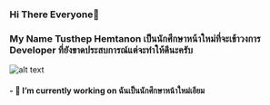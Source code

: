 ### Hi There Everyone👋

<h3>My Name Tusthep Hemtanon เป็นนักศึกษาหน้าใหม่ที่จะเข้าวงการ Developer ที่ยังขาดประสบการณ์แต่จะทำให้ดีนะครับ</h3>


![alt text](https://scontent.fbkk10-1.fna.fbcdn.net/v/t1.6435-1/p240x240/80277895_2512573618993106_2259252827484323840_n.jpg?_nc_cat=102&ccb=1-5&_nc_sid=7206a8&_nc_eui2=AeEnie3l5K5cAyAm9hfSlPlCwnHhW8e5xubCceFbx7nG5tKOSEuyO9n9LS0fw4i9TAR3trjs_JyFzweziaRWt9xO&_nc_ohc=lFpFp_IxNbsAX9GJoD1&_nc_ht=scontent.fbkk10-1.fna&oh=f314eb2bd9f9239cb443c6d8fd7836dd&oe=61BA1B2E "Logo Title Text 1")

<h4>- 🔭 I’m currently working on ฉันเป็นนักศึกษาหน้าใหม่เอียม</h4>

<!--
**Pup077/Pup077** is a ✨ _special_ ✨ repository because its `README.md` (this file) appears on your GitHub profile.

Here are some ideas to get you started:

- 🔭 I’m currently working on ...
- 🌱 I’m currently learning ...
- 👯 I’m looking to collaborate on ...
- 🤔 I’m looking for help with ...
- 💬 Ask me about ...
- 📫 How to reach me: ...
- 😄 Pronouns: ...
- ⚡ Fun fact: ...
-->
